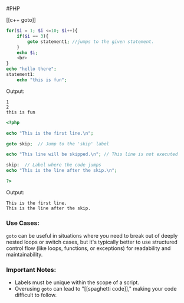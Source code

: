 #PHP 

[[c++ goto]]

```php
for($i = 1; $i <=10; $i++){
	if($i == 3){
		goto statement1; //jumps to the given statement.
	}
	echo $i;
	<br>
}
echo "hello there";
statement1:
	echo "this is fun";
```
Output:
```
1
2
this is fun
```


```php
<?php

echo "This is the first line.\n";

goto skip;  // Jump to the 'skip' label

echo "This line will be skipped.\n"; // This line is not executed

skip:  // Label where the code jumps
echo "This is the line after the skip.\n";

?>

```

Output:
```
This is the first line.
This is the line after the skip.
```


### Use Cases:

`goto` can be useful in situations where you need to break out of deeply nested loops or switch cases, but it's typically better to use structured control flow (like loops, functions, or exceptions) for readability and maintainability.

### Important Notes:

- Labels must be unique within the scope of a script.
- Overusing `goto` can lead to "[[spaghetti code]]," making your code difficult to follow.
